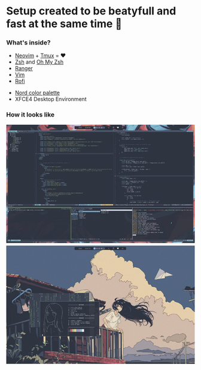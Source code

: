 # Setup created to be beatyfull and fast at the same time 💪


### What's inside?

- [Neovim](https://github.com/neovim/neovim) + [Tmux](https://github.com/tmux/tmux) = ❤️
- [Zsh](https://www.zsh.org/) and [Oh My Zsh](https://ohmyz.sh/)
- [Ranger](https://github.com/ranger/ranger)
- [Vim](https://www.vim.org/)
- [Rofi](https://github.com/davatorium/rofi)

<!-- <br> -->

- [Nord color palette](https://www.nordtheme.com/)
- XFCE4 Desktop Environment


### How it looks like

![](./screenshot.png)
